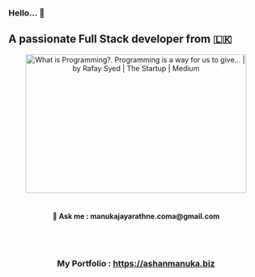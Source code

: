 
### Hello... 👋

<h2> A passionate Full Stack developer from 🇱🇰 </h2>

<div align=center>
<img src="https://miro.medium.com/max/1360/0*7Q3yvSIv_t0ioJ-Z.gif" jsaction="load:XAeZkd;" jsname="HiaYvf" class="n3VNCb KAlRDb" alt="What is Programming?. Programming is a way for us to give… | by Rafay Syed  | The Startup | Medium" data-noaft="1" style="width: 436px; height: 274.424px; margin: 0px;">
</div>
<br>


<div align="center">
  <h4>💬 Ask me : manukajayarathne.coma@gmail.com</h4>
<br>

 </div>
<br>



<div align="center">
 <h3>My Portfolio :  <a href="https://ashanmanuka.biz">https://ashanmanuka.biz</a></h3>
</div>
<div align="center">


</div>

<br>




<br>





